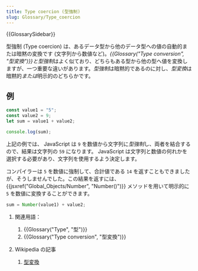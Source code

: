 ```yaml
---
title: Type coercion (型強制)
slug: Glossary/Type_coercion
---
```


{{GlossarySidebar}}

型強制 (Type coercion) は、あるデータ型から他のデータ型への値の自動的または暗黙の変換です (文字列から数値など)。*{{Glossary("Type conversion", "型変換")}}*と*型強制*はよく似ており、どちらもある型から他の型へ値を変換しますが、一つ重要な違いがあります。*型強制*は暗黙的であるのに対し、*型変換*は暗黙的*または*明示的のどちらかです。

## 例

```js
const value1 = "5";
const value2 = 9;
let sum = value1 + value2;

console.log(sum);
```

上記の例では、 JavaScript は `9` を数値から文字列に*型強制*し、両者を結合するので、結果は文字列の `59` になります。 JavaScript は文字列と数値の何れかを選択する必要があり、文字列を使用するよう決定します。

コンパイラーは `5` を数値に強制して、合計値である `14` を返すこともできましたが、そうしませんでした。この結果を返すには、 {{jsxref("Global_Objects/Number", "Number()")}} メソッドを用いて明示的に `5` を数値に変換することができます。

```js
sum = Number(value1) + value2;
```

1. 関連用語：

   1. {{Glossary("Type", "型")}}
   2. {{Glossary("Type conversion", "型変換")}}

2. Wikipedia の記事

   1. [型変換](https://ja.wikipedia.org/wiki/型変換)
